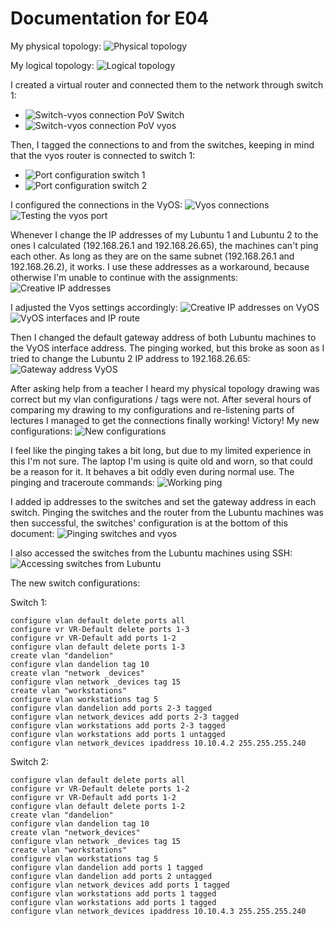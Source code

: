 # Documentation for E04

My physical topology:
![Physical topology](/documentation/E04/Physical_topology.png)

My logical topology:
![Logical topology](/documentation/E04/Logical_topology.png)



I created a virtual router and connected them to the network through switch 1:
* ![Switch-vyos connection PoV Switch](/documentation/E04/Switch-vyos-connection-PoV-Switch.PNG)
* ![Switch-vyos connection PoV vyos](/documentation/E04/Switch-vyos-connection-PoV-vyos.PNG)


Then, I tagged the connections to and from the switches, keeping in mind that the vyos router is connected to switch 1:
* ![Port configuration switch 1](/documentation/E04/Switch1_ports.PNG)
* ![Port configuration switch 2](/documentation/E04/Switch2_ports.PNG)

I configured the connections in the VyOS:
![Vyos connections](/documentation/E04/Vyos_connections.PNG)
![Testing the vyos port](/documentation/E04/Testing_vyos_port.PNG)

Whenever I change the IP addresses of my Lubuntu 1 and Lubuntu 2 to the ones I 
calculated (192.168.26.1 and 192.168.26.65), the machines can't ping each other. 
As long as they are on the same subnet (192.168.26.1 and 192.168.26.2), it works.
I use these addresses as a workaround, because otherwise I'm unable to continue
with the assignments:
![Creative IP addresses](/documentation/E04/Creative_IP_addresses.PNG)

I adjusted the Vyos settings accordingly:
![Creative IP addresses on VyOS](/documentation/E04/Creative_IP_addresses_vyos.PNG)
![VyOS interfaces and IP route](/documentation/E04/Vyos_interfaces.PNG)

Then I changed the default gateway address of both Lubuntu machines to the VyOS 
interface address. The pinging worked, but this broke as soon as I tried to change
the Lubuntu 2 IP address to 192.168.26.65:
![Gateway address VyOS](/documentation/E04/Gateway_address_vyos.PNG)

After asking help from a teacher I heard my physical topology drawing was correct 
but my vlan configurations / tags were not. After several hours of comparing my 
drawing to my configurations and re-listening parts of lectures I managed to 
get the connections finally working! Victory!
My new configurations:
![New configurations](/documentation/E04/Switch_conf.PNG)

I feel like the pinging takes a bit long, but due to my limited experience in this I'm not sure.
The laptop I'm using is quite old and worn, so that could be a reason for it. It behaves a bit
oddly even during normal use. The pinging and traceroute commands:
![Working ping](/documentation/E04/Working_ping.PNG)

I added ip addresses to the switches and set the gateway address in each switch. 
Pinging the switches and the router from the Lubuntu machines was then successful, the switches'
configuration is at the bottom of this document:
![Pinging switches and vyos](/documentation/E04/Pinging_switches_and_vyos.PNG)

I also accessed the switches from the Lubuntu machines using SSH:
![Accessing switches from Lubuntu](/documentation/E04/Access_switch_password.PNG)

The new switch configurations:

Switch 1:
```
configure vlan default delete ports all
configure vr VR-Default delete ports 1-3
configure vr VR-Default add ports 1-2
configure vlan default delete ports 1-3
create vlan "dandelion"
configure vlan dandelion tag 10
create vlan "network _devices"
configure vlan network _devices tag 15
create vlan "workstations"
configure vlan workstations tag 5
configure vlan dandelion add ports 2-3 tagged
configure vlan network_devices add ports 2-3 tagged
configure vlan workstations add ports 2-3 tagged
configure vlan workstations add ports 1 untagged
configure vlan network_devices ipaddress 10.10.4.2 255.255.255.240
```

Switch 2:
```
configure vlan default delete ports all
configure vr VR-Default delete ports 1-2
configure vr VR-Default add ports 1-2
configure vlan default delete ports 1-2
create vlan "dandelion"
configure vlan dandelion tag 10
create vlan "network_devices"
configure vlan network _devices tag 15
create vlan "workstations"
configure vlan workstations tag 5
configure vlan dandelion add ports 1 tagged
configure vlan dandelion add ports 2 untagged
configure vlan network_devices add ports 1 tagged
configure vlan workstations add ports 1 tagged
configure vlan workstations add ports 1 tagged
configure vlan network_devices ipaddress 10.10.4.3 255.255.255.240
```